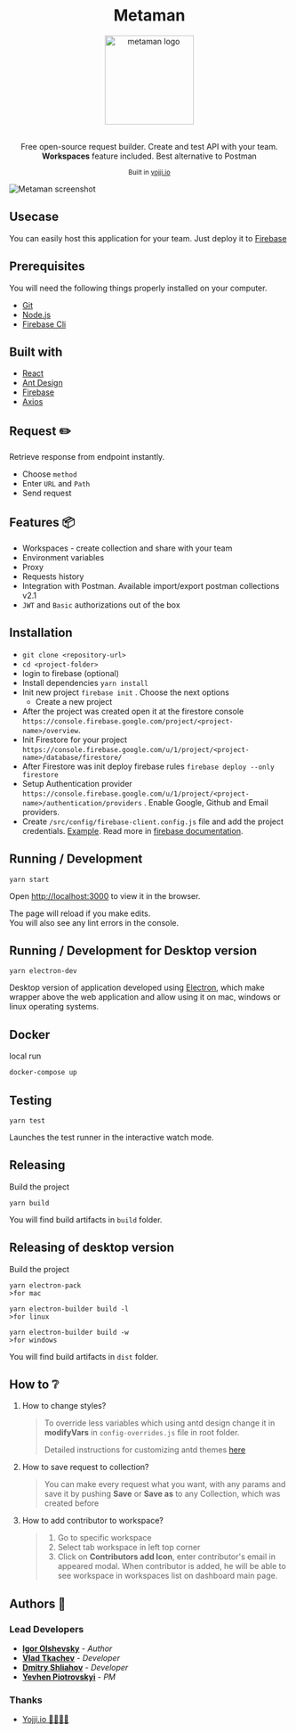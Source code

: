<div align="center">
<h1>Metaman</h1>
  <img src="github/undraw_shared_workspace_hwky.svg" alt="metaman logo" height="160">
  <br>
  <br>
  <p>
    Free open-source request builder. Create and test API with your team. <b>Workspaces</b> feature included. Best alternative to Postman
  </p>
  <p>
    <sub>Built in <a href="https://yojji.io">yojji.io</a>
    </sub>
  </p>
</div>

![Metaman screenshot](/github/demo_screen.png 'Screenshot')

## Usecase

You can easily host this application for your team. Just deploy it to [Firebase](https://firebase.google.com/)

## Prerequisites

You will need the following things properly installed on your computer.

- [Git](https://git-scm.com/)
- [Node.js](https://nodejs.org/)
- [Firebase Cli](https://firebase.google.com/docs/cli)

## Built with

- [React](https://ru.reactjs.org/)
- [Ant Design](https://ant.design/)
- [Firebase](https://firebase.google.com/)
- [Axios](https://github.com/axios/axios)

## Request ✏️

Retrieve response from endpoint instantly.

- Choose `method`
- Enter `URL` and `Path`
- Send request

## Features 📦

- Workspaces - create collection and share with your team
- Environment variables
- Proxy
- Requests history
- Integration with Postman. Available import/export postman collections v2.1
- `JWT` and `Basic` authorizations out of the box

## Installation

- `git clone <repository-url>`
- `cd <project-folder>`
- login to firebase (optional)
- Install dependencies `yarn install`
- Init new project `firebase init` . Choose the next options
  - Create a new project
- After the project was created open it at the firestore console `https://console.firebase.google.com/project/<project-name>/overview`.
- Init Firestore for your project `https://console.firebase.google.com/u/1/project/<project-name>/database/firestore/`
- After Firestore was init deploy firebase rules `firebase deploy --only firestore`
- Setup Authentication provider `https://console.firebase.google.com/u/1/project/<project-name>/authentication/providers` . Enable Google, Github and Email providers.
- Create `/src/config/firebase-client.config.js` file and add the project credentials. [Example](src/config/firebase-client.config.exemple.js). Read more in [firebase documentation](https://firebase.google.com/docs/web/setup).

## Running / Development

```
yarn start
```

Open [http://localhost:3000](http://localhost:3000) to view it in the browser.

The page will reload if you make edits.<br />
You will also see any lint errors in the console.

## Running / Development for Desktop version

```
yarn electron-dev
```

Desktop version of application developed using [Electron](https://electronjs.org/), which make wrapper above the web application and allow using it on mac, windows or linux operating systems.

## Docker

local run

```sh
docker-compose up
```

## Testing

```
yarn test
```

Launches the test runner in the interactive watch mode.<br />

## Releasing

Build the project

```
yarn build
```

You will find build artifacts in `build` folder.

## Releasing of desktop version

Build the project

```
yarn electron-pack
>for mac

yarn electron-builder build -l
>for linux

yarn electron-builder build -w
>for windows
```

You will find build artifacts in `dist` folder.

## How to ❔

1. How to change styles?

   > To override less variables which using antd design change it in **modifyVars** in `config-overrides.js` file in root folder.
   >
   > Detailed instructions for customizing antd themes [here](https://ant.design/docs/react/customize-theme 'Antd customization theme')

2. How to save request to collection?

   > You can make every request what you want, with any params and save it by pushing **Save** or **Save as** to any Collection, which was created before

3. How to add contributor to workspace?
   > 1. Go to specific workspace
   > 2. Select tab workspace in left top corner
   > 3. Click on **Contributors add Icon**, enter contributor's email in appeared modal. When contributor is added, he will be able to see workspace in workspaces list on dashboard main page.

## Authors 🔮

### Lead Developers

- **[Igor Olshevsky](igorolshevsky@yojji.io)** - _Author_
- **[Vlad Tkachev](vlad.tkachov@yojji.io)** - _Developer_
- **[Dmitry Shliahov](dmitryshliahov@yojji.io)** - _Developer_
- **[Yevhen Piotrovskyi](https://github.com/Piotrovskyi)** - _PM_

### Thanks

- [Yojji.io 👩‍💻👨‍💻](https://yojji.io)

